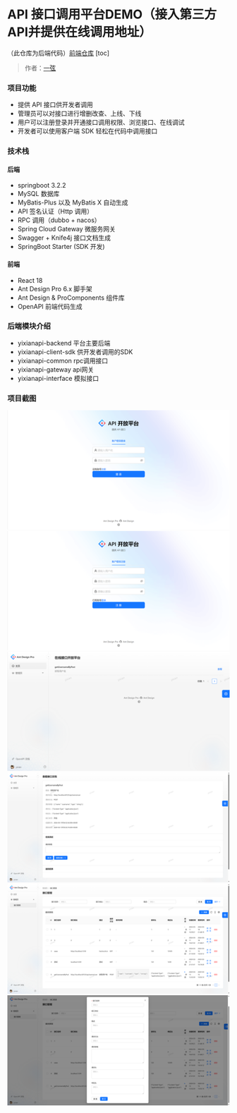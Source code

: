 # API 接口调用平台DEMO（接入第三方API并提供在线调用地址）

（此仓库为后端代码）[前端仓库](https://github.com/1-on/yixianapi-frontend)
[toc]

> 作者：[一弦](https://github.com/1-on)

### 项目功能

- 提供 API 接口供开发者调用
- 管理员可以对接口进行增删改查、上线、下线
- 用户可以注册登录并开通接口调用权限、浏览接口、在线调试
- 开发者可以使用客户端 SDK 轻松在代码中调用接口

### 技术栈

#### 后端

- springboot 3.2.2
- MySQL 数据库
- MyBatis-Plus 以及 MyBatis X 自动生成
- API 签名认证（Http 调用）
- RPC 调用（dubbo + nacos）
- Spring Cloud Gateway 微服务网关
- Swagger + Knife4j 接口文档生成
- SpringBoot Starter (SDK 开发)

#### 前端

- React 18
- Ant Design Pro 6.x 脚手架
- Ant Design & ProComponents 组件库
- OpenAPI 前端代码生成

### 后端模块介绍

- yixianapi-backend 平台主要后端
- yixianapi-client-sdk 供开发者调用的SDK
- yixianapi-common rpc调用接口
- yixianapi-gateway api网关
- yixianapi-interface 模拟接口

### 项目截图

![image](https://github.com/1-on/yixianapi-backend/blob/master/doc/imgs/img.png)
![image](https://github.com/1-on/yixianapi-backend/blob/master/doc/imgs/img_1.png)
![image](https://github.com/1-on/yixianapi-backend/blob/master/doc/imgs/img_2.png)
![image](https://github.com/1-on/yixianapi-backend/blob/master/doc/imgs/img_3.png)
![image](https://github.com/1-on/yixianapi-backend/blob/master/doc/imgs/img_4.png)
![image](https://github.com/1-on/yixianapi-backend/blob/master/doc/imgs/img_5.png)
